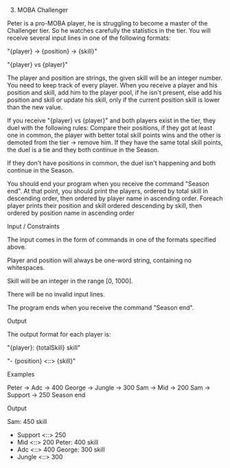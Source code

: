 3. MOBA Challenger


Peter is a pro-MOBA player, he is struggling to become а master of the Challenger tier. So he watches carefully the statistics in the tier.
You will receive several input lines in one of the following formats:

"{player} -> {position} -> {skill}"

"{player} vs {player}"

The player and position are strings, the given skill will be an integer number. You need to keep track of every player. 
When you receive a player and his position and skill, add him to the player pool, if he isn't present, else add his position and skill or update his skill, only if the current position skill is lower than the new value.

If you receive "{player} vs {player}" and both players exist in the tier, they duel with the following rules:
Compare their positions, if they got at least one in common, the player with better total skill points wins and the other is demoted from the tier -> remove him. If they have the same total skill points, the duel is a tie and they both continue in the Season.

If they don't have positions in common, the duel isn't happening and both continue in the Season.

You should end your program when you receive the command "Season end". At that point, you should print the players, ordered by total skill in descending order, then ordered by player name in ascending order. Foreach player prints their position and skill ordered descending by skill, then ordered by position name in ascending order

Input / Constraints

The input comes in the form of commands in one of the formats specified above.

Player and position will always be one-word string, containing no whitespaces.

Skill will be an integer in the range [0, 1000].

There will be no invalid input lines.

The program ends when you receive the command "Season end".

Output

The output format for each player is:

"{player}: {totalSkill} skill"

"- {position} <::> {skill}"

Examples

Peter -> Adc -> 400
George -> Jungle -> 300
Sam -> Mid -> 200
Sam -> Support -> 250
Season end

Output

Sam: 450 skill
- Support <::> 250
- Mid <::> 200
Peter: 400 skill
- Adc <::> 400
George: 300 skill
- Jungle <::> 300
